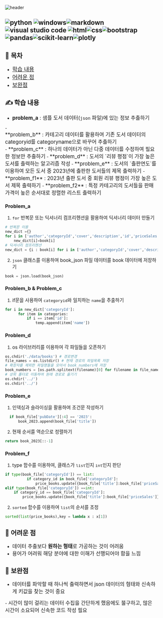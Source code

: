![header](https://capsule-render.vercel.app/api?type=waving&color=gradient&height=300&section=header&text=Data%20Processing%20Using%20API%20&fontAlign=50&fontAlignY=30&fontColor=A3DCBE&fontSize=65&animation=scaleIn&desc=Book%20data%20collecton&descSize=40&descAlign=73&descAlignY=55)

![python](https://img.shields.io/badge/Python-3776AB?style=for-the-badge&logo=python&logoColor=white) ![windows](https://img.shields.io/badge/Windows-0078D6?style=for-the-badge&logo=windows&logoColor=white)![markdown](https://img.shields.io/badge/Markdown-000000?style=for-the-badge&logo=markdown&logoColor=white)![visual studio code](https://img.shields.io/badge/Visual_Studio_Code-0078D4?style=for-the-badge&logo=visual%20studio%20code&logoColor=white)
![html](https://img.shields.io/badge/html-E34F26?style=for-the-badge&logo=html&logoColor=white)![css](https://img.shields.io/badge/css-1572B6?style=for-the-badge&logo=css&logoColor=white)![bootstrap](https://img.shields.io/badge/bootstrap-7952B3?style=for-the-badge&logo=bootstrap&logoColor=white)![pandas](https://img.shields.io/badge/pandas-150458?style=for-the-badge&logo=pandas&logoColor=white)![scikit-learn](https://img.shields.io/badge/scikitlearn-F7931E?style=for-the-badge&logo=scikitlearn&logoColor=white)![plotly](https://img.shields.io/badge/plotly-3F4F75?style=for-the-badge&logo=plotly&logoColor=white)
---


## 📶 목차
  - <span style="font-size:130%"> [학습 내용](#학습-내용)</span>
  - <span style="font-size:130%"> [어려운 점](#어려운-점)</span>
  - <span style="font-size:130%"> [보완점](#보완점)</span>
  
## ✍ 학습 내용 
  - <span style="font-size:120%"> **problem_a** : 샘플 도서 데이터(`json` 파일)에 있는 정보 추출하기
  </span>
  - <div style="font-size:120%"> **problem_b** : 카테고리 데이터를 활용하여 기존 도서 데이터의 categoryid를 categoryname으로 바꾸어 추출하기</div>
  - <span style="font-size:120%"> **problem_c** : 하나의 데이터가 아닌 다중 데이터를 수정하여 필요한 정보만 추출하기</span>
  - <span style="font-size:120%"> **problem_d** : 도서의 `리뷰 평점`이 가장 높은 도서를 출력하는 알고리즘 작성</span>
  - <span style="font-size:120%"> **problem_e** : 도서의 `출판연도`를 이용하여 모든 도서 중 2023년에 출판한 도서들의 제목 출력하기 </span> 
  - <span style="font-size:120%"> **problem_f1** : 2023년 출판 도서 중 회원 리뷰 평점이 가장 높은 도서 제목 출력하기 </span>
  - <span style="font-size:120%"> **problem_f2** : 특정 카테고리의 도서들을 판매가격이 높은 순서대로 정렬한 리스트 출력하기 </span>

  ### Problem_a
  1. <span style="font-size:110%">`for` 반복문 또는 딕셔너리 컴프리헨션을 활용하여 딕셔너리 데이터 만들기</span>
  ```python
  # 반복문 이용
  new_dict ={}
  for i in ['author','categoryId','cover','description','id','priceSales','title']:
      new_dict[i]=book[i]
  # 딕셔너리 컴프리헨션
  new_dict = {i : book[i] for i in ['author','categoryId','cover','description','id','priceSales','title']}
  ```
  2. <span style="font-size:110%"> `json` 클래스를 이용하여 book_json 파일 데이터를 book 데이터에 저장하기</span>
  ```python
  book = json.load(book_json)
  ```

  ### Problem_b & Problem_c
  1. <span style="font-size:110%"> if문을 사용하여 `categoryid`와 일치하는 `name`을 추출하기 </span>
  ```python
  for i in new_dict['categoryId']:    
        for item in categories:
            if i == item['id']:
                temp.append(item['name'])
  ```
  ### Problem_d
  1. <span style="font-size:110%"> os 라이브러리를 이용하여 각 파일들을 오픈하기</span>
  ```python
  os.chdir('./data/books') # 경로변경
  file_names = os.listdir() # 현재 경로의 파일목록 저장
  # 확장자를 제외한 파일명들을 모아서 book_numbers에 저장
  book_numbers = [os.path.splitext(filename)[0] for filename in file_names]
  # 상위 폴더로 이동하여 원래 경로로 옮기기
  os.chdir('../')
  os.chdir('../')
  ```
  ### Problem_e
  1. <span style="font-size:110%"> 인덱싱과 슬라이싱을 활용하여 조건문 작성하기</span>
  ```python
    if book_file['pubDate'][:4] == '2023':
        book_2023.append(book_file['title'])
  ```
  2. <span style="font-size:110%"> 현재 순서를 역순으로 정렬하기</span>
  ```python
  return book_2023[::-1]
  ```
  ### Problem_f
  1. <span style="font-size:110%"> type 함수를 이용하여, 클래스가 `list`인지 `int`인지 판단 </span>
  ```python
  if type(book_file['categoryId']) == list:
            if category_id in book_file['categoryId']:
                price_books.update({book_file['title']:book_file['priceSales']})
  elif type(book_file['categoryId']) ==int:
      if category_id == book_file['categoryId']:
          price_books.update({book_file['title']:book_file['priceSales']})
  ```
  2. <span style="font-size:110%"> `sorted` 함수를 이용하여 `list`의 순서를 조정 </span>
  ```python
  sorted(list(price_books),key = lambda x : x[1])
  ```
  
## 🤣 어려운 점
  - <span style="font-size:120%"> 데이터 추출보다 **원하는 형태**로 가공하는 것이 어려움</span>
  - <span style="font-size:120%"> 용어가 어려워 해당 분야에 대한 이해가 선행되어야 함을 느낌 
  </span>

## 🚀 보완점
  - <span style="font-size:120%"> 데이터를 파악할 때 하나씩 출력하면서 json 데이터의 형태와 신속하게 키값을 찾는 것이 중요 
  </span>
  - <span style="font-size:120%"> 시간이 많이 걸리는 데이터 수집을 간단하게 했음에도 불구하고, 많은 시간이 소요되어 신속한 코드 작성 필요 
  </span>
